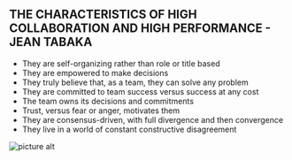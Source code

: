 
## THE CHARACTERISTICS OF HIGH COLLABORATION AND HIGH PERFORMANCE - JEAN TABAKA

* They are self-organizing rather than role or title based
* They are empowered to make decisions
* They truly believe that, as a team, they can solve any problem
* They are committed to team success versus success at any cost
* The team owns its decisions and commitments
* Trust, versus fear or anger, motivates them
* They are consensus-driven, with full divergence and then convergence
* They live in a world of constant constructive disagreement


![picture alt](http://www.brightlightpictures.com/assets/images/portfolio/thethaw_header.jpg "Title is optional")

